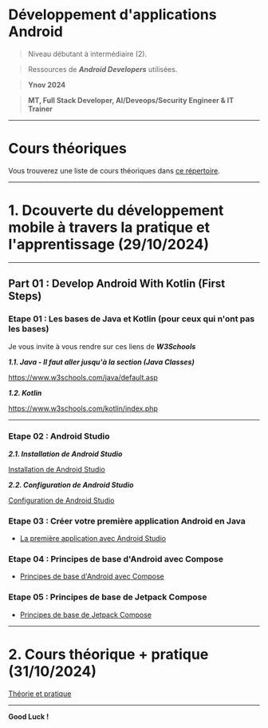 
# Développement d'applications Android

> Niveau débutant à intermédiaire (2).

> Ressources de ***Android Developers*** utilisées.

> **Ynov 2024**

> **MT, Full Stack Developer, AI/Deveops/Security Engineer & IT Trainer**

---

# Cours théoriques

Vous trouverez une liste de cours théoriques dans [ce répertoire](./courses/).

---

# 1. Dcouverte du développement mobile à travers la pratique et l'apprentissage (29/10/2024)

---

## Part 01 : Develop Android With Kotlin (First Steps)

### Etape 01 : Les bases de Java et Kotlin (pour ceux qui n'ont pas les bases)

Je vous invite à vous rendre sur ces liens de ***W3Schools***

***1.1. Java - Il faut aller jusqu'à la section (Java Classes)***

https://www.w3schools.com/java/default.asp

***1.2. Kotlin***

https://www.w3schools.com/kotlin/index.php

---

### Etape 02 : Android Studio

***2.1. Installation de Android Studio***

[Installation de Android Studio](https://developer.android.com/studio/install)

***2.2. Configuration de Android Studio*** 

[Configuration de Android Studio](https://developer.android.com/studio/intro/studio-config)

### Etape 03 : Créer votre première application Android en Java

- [La première application avec Android Studio](https://developer.android.com/training/basics/firstapp)

### Etape 04 : Principes de base d'Android avec Compose

- [Principes de base d'Android avec Compose](https://developer.android.com/codelabs/build-your-first-android-app#0)

### Etape 05 : Principes de base de Jetpack Compose

- [Principes de base de Jetpack Compose](https://developer.android.com/codelabs/jetpack-compose-basics?hl=fr#0)

---

# 2. Cours théorique + pratique (31/10/2024)

[Théorie et pratique](./THEORY_LABS/README.md)

---

**Good Luck !**




